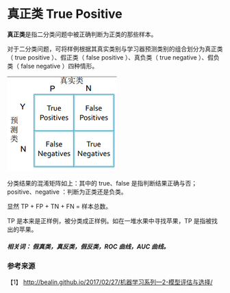 # 真正类 True Positive

**真正类**是指二分类问题中被正确判断为正类的那些样本。

对于二分类问题，可将样例根据其真实类别与学习器预测类别的组合划分为真正类（ true positive ）、假正类（ false positive ）、真负类（ true negative ）、假负类（ false negative ）四种情形。

![](混淆矩阵.png)

分类结果的混淆矩阵如上：其中的 true、false 是指判断结果正确与否；positive、negative ：判断为正类还是负类。

显然 TP + FP + TN + FN = 样本总数。

TP 是本来是正样例，被分类成正样例。如在一堆水果中寻找苹果，TP 是指被找出的苹果。

##### 相关词： 假真类，真反类，假反类，ROC 曲线，AUC 曲线。

### 参考来源

【1】 http://bealin.github.io/2017/02/27/机器学习系列—2-模型评估与选择/

